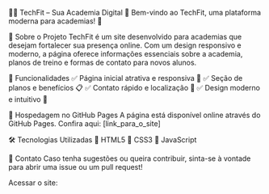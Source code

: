 🏋️‍♂️ TechFit – Sua Academia Digital 💪 Bem-vindo ao TechFit, uma plataforma moderna para academias! 🚀

📌 Sobre o Projeto TechFit é um site desenvolvido para academias que desejam fortalecer sua presença online. Com um design responsivo e moderno, a página oferece informações essenciais sobre a academia, planos de treino e formas de contato para novos alunos.

🎯 Funcionalidades ✅ Página inicial atrativa e responsiva 📱 ✅ Seção de planos e benefícios 📋 ✅ Contato rápido e localização 📍 ✅ Design moderno e intuitivo 🎨

🚀 Hospedagem no GitHub Pages A página está disponível online através do GitHub Pages. Confira aqui: [link_para_o_site]

🛠️ Tecnologias Utilizadas 🔹 HTML5 🔹 CSS3 🔹 JavaScript

📩 Contato Caso tenha sugestões ou queira contribuir, sinta-se à vontade para abrir uma issue ou um pull request!

Acessar o site:
